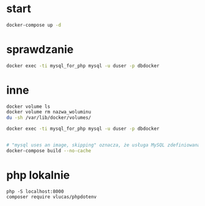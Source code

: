 # start
```bash
docker-compose up -d
```
# sprawdzanie
```bash
docker exec -ti mysql_for_php mysql -u duser -p dbdocker
```

# inne 
```bash
docker volume ls
docker volume rm nazwa_woluminu
du -sh /var/lib/docker/volumes/

docker exec -ti mysql_for_php mysql -u duser -p dbdocker


# "mysql uses an image, skipping" oznacza, że ​​usługa MySQL zdefiniowana w twoim pliku docker-compose.yml korzysta z istniejącego obrazu (image) zamiast budować nowy obraz na podstawie pliku Dockerfile.
docker-compose build --no-cache
```

# php lokalnie
```
php -S localhost:8000
composer require vlucas/phpdotenv
```
